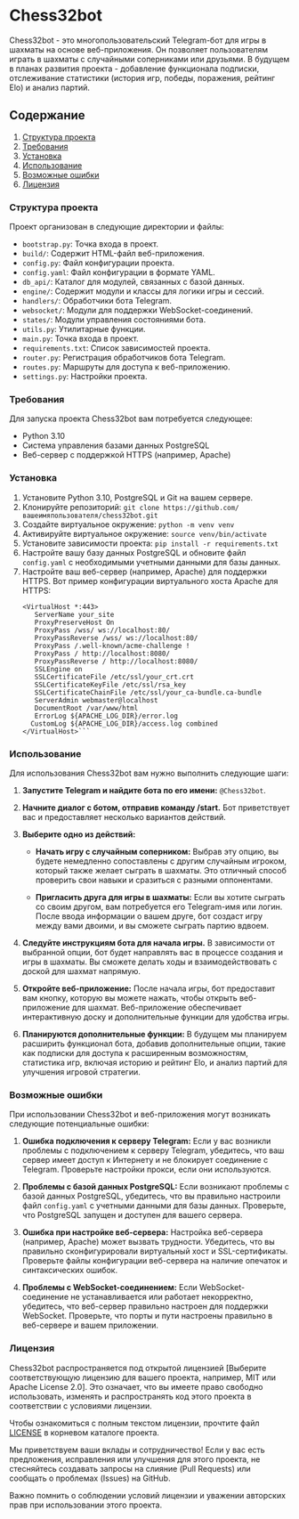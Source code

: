 # Chess32bot

Chess32bot - это многопользовательский Telegram-бот для игры в шахматы на основе веб-приложения. Он позволяет пользователям играть в шахматы с случайными соперниками или друзьями. В будущем в планах развития проекта - добавление функционала подписки, отслеживание статистики (история игр, победы, поражения, рейтинг Elo) и анализ партий.

## Содержание
1. [Структура проекта](#структура-проекта)
2. [Требования](#требования)
3. [Установка](#установка)
4. [Использование](#использование)
5. [Возможные ошибки](#возможные-ошибки)
6. [Лицензия](#лицензия)

### Структура проекта

Проект организован в следующие директории и файлы:

- `bootstrap.py`: Точка входа в проект.
- `build/`: Содержит HTML-файл веб-приложения.
- `config.py`: Файл конфигурации проекта.
- `config.yaml`: Файл конфигурации в формате YAML.
- `db_api/`: Каталог для модулей, связанных с базой данных.
- `engine/`: Содержит модули и классы для логики игры и сессий.
- `handlers/`: Обработчики бота Telegram.
- `websocket/`: Модули для поддержки WebSocket-соединений.
- `states/`: Модули управления состояниями бота.
- `utils.py`: Утилитарные функции.
- `main.py`: Точка входа в проект.
- `requirements.txt`: Список зависимостей проекта.
- `router.py`: Регистрация обработчиков бота Telegram.
- `routes.py`: Маршруты для доступа к веб-приложению.
- `settings.py`: Настройки проекта.

### Требования

Для запуска проекта Chess32bot вам потребуется следующее:

- Python 3.10
- Система управления базами данных PostgreSQL
- Веб-сервер с поддержкой HTTPS (например, Apache)

### Установка

1. Установите Python 3.10, PostgreSQL и Git на вашем сервере.
2. Клонируйте репозиторий:
   ```git clone https://github.com/вашеимяпользователя/chess32bot.git```
3. Создайте виртуальное окружение:
   ```python -m venv venv```
4. Активируйте виртуальное окружение:
  ```source venv/bin/activate```
5. Установите зависимости проекта:
   ```pip install -r requirements.txt```
6. Настройте вашу базу данных PostgreSQL и обновите файл `config.yaml` с необходимыми учетными данными для базы данных.
7. Настройте ваш веб-сервер (например, Apache) для поддержки HTTPS. Вот пример конфигурации виртуального хоста Apache для HTTPS:
     ```
     <VirtualHost *:443>
        ServerName your_site
        ProxyPreserveHost On
        ProxyPass /wss/ ws://localhost:80/
        ProxyPassReverse /wss/ ws://localhost:80/
        ProxyPass /.well-known/acme-challenge !
        ProxyPass / http://localhost:8080/
        ProxyPassReverse / http://localhost:8080/
        SSLEngine on
        SSLCertificateFile /etc/ssl/your_crt.crt
        SSLCertificateKeyFile /etc/ssl/rsa_key
        SSLCertificateChainFile /etc/ssl/your_ca-bundle.ca-bundle
        ServerAdmin webmaster@localhost
        DocumentRoot /var/www/html
        ErrorLog ${APACHE_LOG_DIR}/error.log
       CustomLog ${APACHE_LOG_DIR}/access.log combined
   </VirtualHost>```
### Использование

Для использования Chess32bot вам нужно выполнить следующие шаги:

1. **Запустите Telegram и найдите бота по его имени:** `@Chess32bot`.

2. **Начните диалог с ботом, отправив команду /start.** Бот приветствует вас и предоставляет несколько вариантов действий.

3. **Выберите одно из действий:**

   - **Начать игру с случайным соперником:** Выбрав эту опцию, вы будете немедленно сопоставлены с другим случайным игроком, который также желает сыграть в шахматы. Это отличный способ проверить свои навыки и сразиться с разными оппонентами.

   - **Пригласить друга для игры в шахматы:** Если вы хотите сыграть со своим другом, вам потребуется его Telegram-имя или логин. После ввода информации о вашем друге, бот создаст игру между вами двоими, и вы сможете сыграть партию вдвоем.

4. **Следуйте инструкциям бота для начала игры.** В зависимости от выбранной опции, бот будет направлять вас в процессе создания и игры в шахматы. Вы сможете делать ходы и взаимодействовать с доской для шахмат напрямую.

5. **Откройте веб-приложение:** После начала игры, бот предоставит вам кнопку, которую вы можете нажать, чтобы открыть веб-приложение для шахмат. Веб-приложение обеспечивает интерактивную доску и дополнительные функции для удобства игры.

6. **Планируются дополнительные функции:** В будущем мы планируем расширить функционал бота, добавив дополнительные опции, такие как подписки для доступа к расширенным возможностям, статистика игр, включая историю и рейтинг Elo, и анализ партий для улучшения игровой стратегии.

### Возможные ошибки

При использовании Chess32bot и веб-приложения могут возникать следующие потенциальные ошибки:

1. **Ошибка подключения к серверу Telegram:** Если у вас возникли проблемы с подключением к серверу Telegram, убедитесь, что ваш сервер имеет доступ к Интернету и не блокирует соединение с Telegram. Проверьте настройки прокси, если они используются.

2. **Проблемы с базой данных PostgreSQL:** Если возникают проблемы с базой данных PostgreSQL, убедитесь, что вы правильно настроили файл `config.yaml` с учетными данными для базы данных. Проверьте, что PostgreSQL запущен и доступен для вашего сервера.

3. **Ошибка при настройке веб-сервера:** Настройка веб-сервера (например, Apache) может вызвать трудности. Убедитесь, что вы правильно сконфигурировали виртуальный хост и SSL-сертификаты. Проверьте файлы конфигурации веб-сервера на наличие опечаток и синтаксических ошибок.

4. **Проблемы с WebSocket-соединением:** Если WebSocket-соединение не устанавливается или работает некорректно, убедитесь, что веб-сервер правильно настроен для поддержки WebSocket. Проверьте, что порты и пути настроены правильно в веб-сервере и вашем приложении.

### Лицензия

Chess32bot распространяется под открытой лицензией [Выберите соответствующую лицензию для вашего проекта, например, MIT или Apache License 2.0]. Это означает, что вы имеете право свободно использовать, изменять и распространять код этого проекта в соответствии с условиями лицензии.

Чтобы ознакомиться с полным текстом лицензии, прочтите файл [LICENSE](LICENSE) в корневом каталоге проекта.

Мы приветствуем ваши вклады и сотрудничество! Если у вас есть предложения, исправления или улучшения для этого проекта, не стесняйтесь создавать запросы на слияние (Pull Requests) или сообщать о проблемах (Issues) на GitHub.

Важно помнить о соблюдении условий лицензии и уважении авторских прав при использовании этого проекта.
